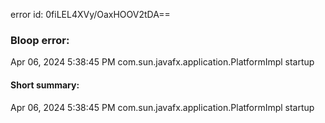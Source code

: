 error id: 0fiLEL4XVy/OaxHOOV2tDA==
### Bloop error:

Apr 06, 2024 5:38:45 PM com.sun.javafx.application.PlatformImpl startup
#### Short summary: 

Apr 06, 2024 5:38:45 PM com.sun.javafx.application.PlatformImpl startup